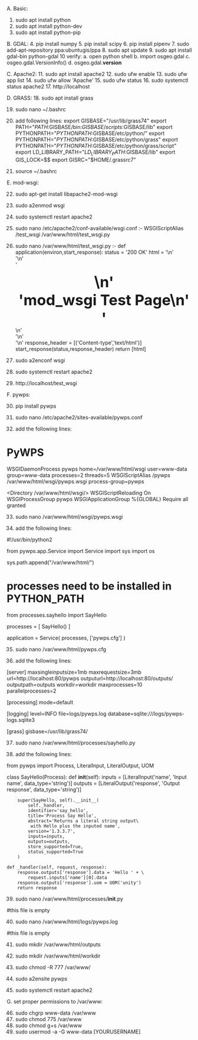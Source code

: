 A. Basic:
1. sudo apt install python
2. sudo apt install python-dev
3. sudo apt install python-pip

B. GDAL:
4. pip install numpy
5. pip install scipy
6. pip install pipenv
7. sudo add-apt-repository ppa:ubuntugis/ppa
8. sudo apt update
9. sudo apt install gdal-bin python-gdal
10 verify:
	a. open python shell
	b. import osgeo.gdal
	c. osgeo.gdal.VersionInfo()
	d. osgeo.gdal.__version__

C. Apache2:
11. sudo apt install apache2
12. sudo ufw enable
13. sudo ufw app list
14. sudo ufw allow 'Apache'
15. sudo ufw status
16. sudo systemctl status apache2
17. http://localhost

D. GRASS:
18. sudo apt install grass

19. sudo nano ~/.bashrc

20. add following lines:
export GISBASE="/usr/lib/grass74"
export PATH="$PATH:$GISBASE/bin:$GISBASE/scripts:$GISBASE/lib"
export PYTHONPATH="${PYTHONPATH}:$GISBASE/etc/python/"
export PYTHONPATH="${PYTHONPATH}:$GISBASE/etc/python/grass"
export PYTHONPATH="${PYTHONPATH}:$GISBASE/etc/python/grass/script"
export LD_LIBRARY_PATH="$LD_LIBRARY_PATH:$GISBASE/lib"
export GIS_LOCK=$$ 
export GISRC="$HOME/.grassrc7"

21. source ~/.bashrc


E. mod-wsgi:

22. sudo apt-get install libapache2-mod-wsgi
23. sudo a2enmod wsgi
24. sudo systemctl restart apache2
25. sudo nano /etc/apache2/conf-available/wsgi.conf :-
 	WSGIScriptAlias /test_wsgi /var/www/html/test_wsgi.py


26. sudo nano  /var/www/html/test_wsgi.py :-
def application(environ,start_response):
    status = '200 OK'
    html = '<html>\n' \
           '<body>\n' \
           '<div style="width: 100%; font-size: 40px; font-weight: bold; text-align: center;">\n' \
           'mod_wsgi Test Page\n' \
           '</div>\n' \
           '</body>\n' \
           '</html>\n'
    response_header = [('Content-type','text/html')]
    start_response(status,response_header)
    return [html]

27. sudo a2enconf wsgi
28. sudo systemctl restart apache2
29. http://localhost/test_wsgi


F. pywps:

30. pip install pywps

31. sudo nano /etc/apache2/sites-available/pywps.conf

32. add the following lines:
# PyWPS
WSGIDaemonProcess pywps home=/var/www/html/wsgi user=www-data group=www-data processes=2 threads=5
WSGIScriptAlias /pywps /var/www/html/wsgi/pywps.wsgi process-group=pywps

<Directory /var/www/html/wsgi/>
    WSGIScriptReloading On
    WSGIProcessGroup pywps
    WSGIApplicationGroup %{GLOBAL}
    Require all granted
</Directory>

33. sudo nano /var/www/html/wsgi/pywps.wsgi

34. add the following lines:

#!/usr/bin/python2

from pywps.app.Service import Service
import sys
import os

sys.path.append("/var/www/html/")

# processes need to be installed in PYTHON_PATH
from processes.sayhello import SayHello

processes = [
    SayHello()
]

application = Service(
    processes,
    ['pywps.cfg']
)


35. sudo nano /var/www/html/pywps.cfg


36. add the following lines:

[server]
maxsingleinputsize=1mb
maxrequestsize=3mb
url=http://localhost:80/pywps
outputurl=http://localhost:80/outputs/
outputpath=outputs
workdir=workdir
maxprocesses=10
parallelprocesses=2

[processing]
mode=default

[logging]
level=INFO
file=logs/pywps.log
database=sqlite:///logs/pywps-logs.sqlite3

[grass]
gisbase=/usr/lib/grass74/


37. sudo nano /var/www/html/processes/sayhello.py

38. add the following lines:

from pywps import Process, LiteralInput, LiteralOutput, UOM

class SayHello(Process):
    def __init__(self):
        inputs = [LiteralInput('name', 'Input name', data_type='string')]
        outputs = [LiteralOutput('response',
                                 'Output response', data_type='string')]

        super(SayHello, self).__init__(
            self._handler,
            identifier='say_hello',
            title='Process Say Hello',
            abstract='Returns a literal string output\
             with Hello plus the inputed name',
            version='1.3.3.7',
            inputs=inputs,
            outputs=outputs,
            store_supported=True,
            status_supported=True
        )

    def _handler(self, request, response):
        response.outputs['response'].data = 'Hello ' + \
            request.inputs['name'][0].data
        response.outputs['response'].uom = UOM('unity')
        return response

39. sudo nano /var/www/html/processes/__init__.py

#this file is empty


40. sudo nano /var/www/html/logs/pywps.log

#this file is empty


41. sudo mkdir /var/www/html/outputs

42. sudo mkdir /var/www/html/workdir

43. sudo chmod -R 777 /var/www/

44. sudo a2ensite pywps

45. sudo systemctl restart apache2

 
G. set proper permissions to /var/www:

46. sudo chgrp www-data /var/www
47. sudo chmod 775 /var/www
48. sudo chmod g+s /var/www
49. sudo usermod -a -G www-data [YOURUSERNAME]
















